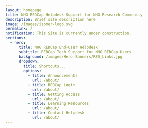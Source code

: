 ```yaml
---
layout: homepage
title: NHG REDCap Helpdesk Support for NHG Research Community
description: Brief site description here
image: /images/isomer-logo.svg
permalink: /
notification: This Site is currently under construction.
sections:
  - hero:
      title: NHG REDCap End-User Helpdesk
      subtitle: REDCap Tech Support for NHG REDCap Users
      background: /images/Hero Banners/RED_Links.jpg
      dropdown:
        title: Shortcuts...
        options:
          - title: Announcements
            url: /about/
          - title: REDCap Login
            url: /about/
          - title: Getting Access
            url: /about/
          - title: Learning Resources
            url: /about/
          - title: Contact Helpdesk
            url: /about/
---
```

